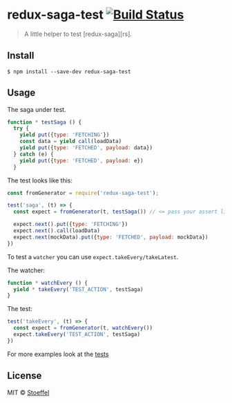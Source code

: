 # redux-saga-test [![Build Status](https://travis-ci.org/stoeffel/redux-saga-test.svg?branch=master)](https://travis-ci.org/stoeffel/redux-saga-test)

> A little helper to test [redux-saga][rs].


## Install

```
$ npm install --save-dev redux-saga-test
```


## Usage

The saga under test.
```js
function * testSaga () {
  try {
    yield put({type: 'FETCHING'})
    const data = yield call(loadData)
    yield put({type: 'FETCHED', payload: data})
  } catch (e) {
    yield put({type: 'FETCHED', payload: e})
  }
```

The test looks like this:

```js
const fromGenerator = require('redux-saga-test');

test('saga', (t) => {
  const expect = fromGenerator(t, testSaga()) // <= pass your assert library with a `deepEqual` method.

  expect.next().put({type: 'FETCHING'})
  expect.next().call(loadData)
  expect.next(mockData).put({type: 'FETCHED', payload: mockData})
})
```

To test a `watcher` you can use `expect.takeEvery/takeLatest`.

The watcher:
```js
function * watchEvery () {
  yield * takeEvery('TEST_ACTION', testSaga)
}
```

The test:
```js
test('takeEvery', (t) => {
  const expect = fromGenerator(t, watchEvery())
  expect.takeEvery('TEST_ACTION', testSaga)
})
```



For more examples look at the [tests](./test.js)


## License

MIT © [Stoeffel](http://stoeffel.github.io)
